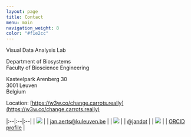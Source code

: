 ```yaml
---
layout: page
title: Contact
menu: main
navigation_weight: 8
color: "#f1e2cc"
---
```

Visual Data Analysis Lab

Department of Biosystems<br/>
Faculty of Bioscience Engineering

Kasteelpark Arenberg 30<br/>
3001 Leuven<br/>
Belgium

Location: [https://w3w.co/change.carrots.really](https://w3w.co/change.carrots.really)

|:--|:--|:--|
| <img src="{{site.baseurl}}/assets/ic_email_black_24dp_1x.png" /> | | [jan.aerts@kuleuven.be](mailto:jan.aerts@kuleuven.be) |
| <img src="{{site.baseurl}}/assets/twitter-logo.png" /> | | [@jandot](http://twitter.com/jandot) |
| <img src="{{site.baseurl}}/assets/orcid_24x24.gif" /> | | [ORCID profile](http://orcid.org/0000-0002-6416-2717) |

